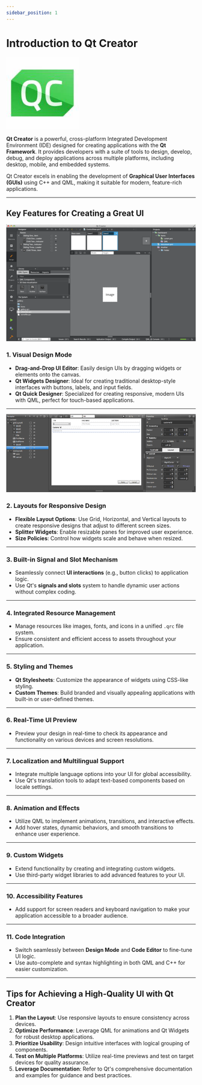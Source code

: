 ```yaml
---
sidebar_position: 1
---
```

# **Introduction to Qt Creator**

![QT Logo](./images/qt_3.1.jpg)

**Qt Creator** is a powerful, cross-platform Integrated Development Environment (IDE) designed for creating applications with the **Qt Framework**. It provides developers with a suite of tools to design, develop, debug, and deploy applications across multiple platforms, including desktop, mobile, and embedded systems.

Qt Creator excels in enabling the development of **Graphical User Interfaces (GUIs)** using C++ and QML, making it suitable for modern, feature-rich applications.

---

## **Key Features for Creating a Great UI**

![Visual Design Mode](./images/qt_3.2.webp)

### 1. **Visual Design Mode**
- **Drag-and-Drop UI Editor**: Easily design UIs by dragging widgets or elements onto the canvas.
- **Qt Widgets Designer**: Ideal for creating traditional desktop-style interfaces with buttons, labels, and input fields.
- **Qt Quick Designer**: Specialized for creating responsive, modern UIs with QML, perfect for touch-based applications.

---

![Layout options](./images/qt_3.3.jpg)

### 2. **Layouts for Responsive Design**
- **Flexible Layout Options**: Use Grid, Horizontal, and Vertical layouts to create responsive designs that adjust to different screen sizes.
- **Splitter Widgets**: Enable resizable panes for improved user experience.
- **Size Policies**: Control how widgets scale and behave when resized.

---

### 3. **Built-in Signal and Slot Mechanism**
- Seamlessly connect **UI interactions** (e.g., button clicks) to application logic.
- Use Qt's **signals and slots** system to handle dynamic user actions without complex coding.

---

### 4. **Integrated Resource Management**
- Manage resources like images, fonts, and icons in a unified `.qrc` file system.
- Ensure consistent and efficient access to assets throughout your application.

---

### 5. **Styling and Themes**
- **Qt Stylesheets**: Customize the appearance of widgets using CSS-like styling.
- **Custom Themes**: Build branded and visually appealing applications with built-in or user-defined themes.

---

### 6. **Real-Time UI Preview**
- Preview your design in real-time to check its appearance and functionality on various devices and screen resolutions.

---

### 7. **Localization and Multilingual Support**
- Integrate multiple language options into your UI for global accessibility.
- Use Qt's translation tools to adapt text-based components based on locale settings.

---

### 8. **Animation and Effects**
- Utilize QML to implement animations, transitions, and interactive effects.
- Add hover states, dynamic behaviors, and smooth transitions to enhance user experience.

---

### 9. **Custom Widgets**
- Extend functionality by creating and integrating custom widgets.
- Use third-party widget libraries to add advanced features to your UI.

---

### 10. **Accessibility Features**
- Add support for screen readers and keyboard navigation to make your application accessible to a broader audience.

---

### 11. **Code Integration**
- Switch seamlessly between **Design Mode** and **Code Editor** to fine-tune UI logic.
- Use auto-complete and syntax highlighting in both QML and C++ for easier customization.

---

## **Tips for Achieving a High-Quality UI with Qt Creator**
1. **Plan the Layout**: Use responsive layouts to ensure consistency across devices.
2. **Optimize Performance**: Leverage QML for animations and Qt Widgets for robust desktop applications.
3. **Prioritize Usability**: Design intuitive interfaces with logical grouping of components.
4. **Test on Multiple Platforms**: Utilize real-time previews and test on target devices for quality assurance.
5. **Leverage Documentation**: Refer to Qt's comprehensive documentation and examples for guidance and best practices.
